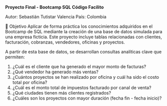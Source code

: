 **Proyecto Final - Bootcamp SQL
Código Facilito**

Autor: Sebastián Tutistar Valencia
País: Colombia

🎯 Objetivo
Aplicar de forma práctica los conocimientos adquiridos en el Bootcamp de SQL mediante la creación de una base de datos simulada para una empresa ficticia.
Este proyecto incluye tablas relacionadas con clientes, facturación, cobranzas, vendedores, oficinas y proyectos.

A partir de esta base de datos, se desarrollan consultas analíticas clave que permiten:

1. ¿Cuál es el cliente que ha generado el mayor monto de facturas?
2. ¿Qué vendedor ha generado más ventas?
3. ¿Cuántos proyectos se han realizado por oficina y cuál ha sido el costo total por oficina?
4. ¿Cuál es el monto total de impuestos facturado por canal de venta?
5. ¿Qué ciudades tienen más clientes registrados?
6. ¿Cuáles son los proyectos con mayor duración (fecha fin - fecha inicio)?
